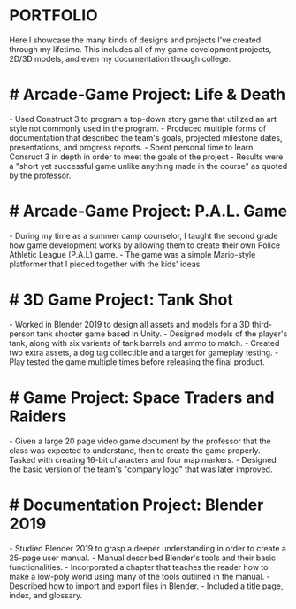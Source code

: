 <!DOCTYPE html>
<html>
<body>
<h1>PORTFOLIO</h1>
<p>Here I showcase the many kinds of designs and projects I've created through my lifetime. This includes all of my game development projects, 2D/3D models, and even my documentation through college.</p>
</body>
</html>

<h1># Arcade-Game Project: Life & Death</h1>
- Used Construct 3 to program a top-down story game that utilized an art style not commonly used in the program.  
-   Produced multiple forms of documentation that described the team's goals, projected milestone dates, presentations, and progress reports.  
- Spent personal time to learn Consruct 3 in depth in order to meet the goals of the project
- Results were a "short yet successful game unlike anything made in the course" as quoted by the professor.

<h1># Arcade-Game Project: P.A.L. Game</h1>
<p>- During my time as a summer camp counselor, I taught the second grade how game development works by allowing them to create their own Police Athletic League (P.A.L) game.
- The game was a simple Mario-style platformer that I pieced together with the kids' ideas.</p> 

<h1># 3D Game Project: Tank Shot</h1>
<p>- Worked in Blender 2019 to design all assets and models for a 3D third-person tank shooter game based in Unity.
- Designed models of the player's tank, along with six varients of tank barrels and ammo to match.
- Created two extra assets, a dog tag collectible and a target for gameplay testing.
- Play tested the game multiple times before releasing the final product.<p>

<h1># Game Project: Space Traders and Raiders</h1>
<p>- Given a large 20 page video game document by the professor that the class was expected to understand, then to create the game properly.
- Tasked with creating 16-bit characters and four map markers.
- Designed the basic version of the team's "company logo" that was later improved.</p>

<h1># Documentation Project: Blender 2019</h1>
<p>- Studied Blender 2019 to grasp a deeper understanding in order to create a 25-page user manual.
- Manual described Blender's tools and their basic functionalities.
- Incorporated a chapter that teaches the reader how to make a low-poly world using many of the tools outlined in the manual.
- Described how to import and export files in Blender.
- Included a title page, index, and glossary.</p>
